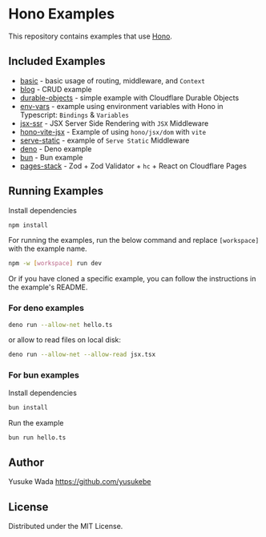 # Hono Examples

This repository contains examples that use [Hono](https://hono.dev).

## Included Examples

- [basic](./basic/) - basic usage of routing, middleware, and `Context`
- [blog](./blog/) - CRUD example
- [durable-objects](./durable-objects/) - simple example with Cloudflare Durable Objects
- [env-vars](./env-vars/) - example using environment variables with Hono in Typescript: `Bindings` & `Variables`
- [jsx-ssr](./jsx-ssr/) - JSX Server Side Rendering with `JSX` Middleware
- [hono-vite-jsx](./hono-vite-jsx/) - Example of using `hono/jsx/dom` with `vite`
- [serve-static](./serve-static/) - example of `Serve Static` Middleware
- [deno](./deno/) - Deno example
- [bun](./bun/) - Bun example
- [pages-stack](./pages-stack/) - Zod + Zod Validator + `hc` + React on Cloudflare Pages

## Running Examples

Install dependencies

```bash
npm install
```

For running the examples, run the below command and replace `[workspace]` with the example name.

```bash
npm -w [workspace] run dev
```

Or if you have cloned a specific example, you can follow the instructions in the example's README.

### For deno examples

```bash
deno run --allow-net hello.ts
```

or allow to read files on local disk:

```bash
deno run --allow-net --allow-read jsx.tsx
```

### For bun examples

Install dependencies

```bash
bun install
```

Run the example

```bash
bun run hello.ts
```

## Author

Yusuke Wada https://github.com/yusukebe

## License

Distributed under the MIT License.
